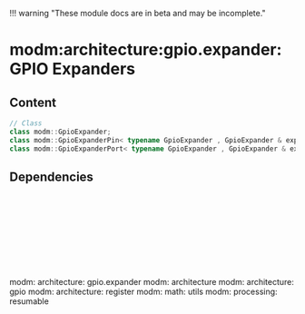 !!! warning "These module docs are in beta and may be incomplete."

# modm:architecture:gpio.expander: GPIO Expanders



## Content

```cpp
// Class
class modm::GpioExpander;
class modm::GpioExpanderPin< typename GpioExpander , GpioExpander & expander, typename GpioExpander::Pin pin >;
class modm::GpioExpanderPort< typename GpioExpander , GpioExpander & expander, typename GpioExpander::Pin StartPin, uint8_t Width, GpioPort::DataOrder DataOrder=GpioPort::DataOrder::Normal >;
```
## Dependencies

<?xml version="1.0" encoding="UTF-8" standalone="no"?>
<!DOCTYPE svg PUBLIC "-//W3C//DTD SVG 1.1//EN"
 "http://www.w3.org/Graphics/SVG/1.1/DTD/svg11.dtd">
<!-- Generated by graphviz version 2.40.1 (0)
 -->
<!-- Title: modm:architecture:gpio.expander Pages: 1 -->
<svg width="571pt" height="150pt"
 viewBox="0.00 0.00 570.50 150.00" xmlns="http://www.w3.org/2000/svg" xmlns:xlink="http://www.w3.org/1999/xlink">
<g id="graph0" class="graph" transform="scale(1 1) rotate(0) translate(4 146)">
<title>modm:architecture:gpio.expander</title>
<polygon fill="#ffffff" stroke="transparent" points="-4,4 -4,-146 566.5,-146 566.5,4 -4,4"/>
<!-- modm_architecture_gpio_expander -->
<g id="node1" class="node">
<title>modm_architecture_gpio_expander</title>
<polygon fill="#d3d3d3" stroke="#000000" stroke-width="2" points="366.5,-53 247.5,-53 247.5,0 366.5,0 366.5,-53"/>
<text text-anchor="middle" x="307" y="-37.8" font-family="Times,serif" font-size="14.00" fill="#000000">modm:</text>
<text text-anchor="middle" x="307" y="-22.8" font-family="Times,serif" font-size="14.00" fill="#000000">architecture:</text>
<text text-anchor="middle" x="307" y="-7.8" font-family="Times,serif" font-size="14.00" fill="#000000">gpio.expander</text>
</g>
<!-- modm_architecture -->
<g id="node2" class="node">
<title>modm_architecture</title>
<g id="a_node2"><a xlink:href="../modm-architecture" xlink:title="modm:&#10;architecture">
<polygon fill="#d3d3d3" stroke="#000000" points="106,-134.5 0,-134.5 0,-96.5 106,-96.5 106,-134.5"/>
<text text-anchor="middle" x="53" y="-119.3" font-family="Times,serif" font-size="14.00" fill="#000000">modm:</text>
<text text-anchor="middle" x="53" y="-104.3" font-family="Times,serif" font-size="14.00" fill="#000000">architecture</text>
</a>
</g>
</g>
<!-- modm_architecture_gpio_expander&#45;&gt;modm_architecture -->
<g id="edge1" class="edge">
<title>modm_architecture_gpio_expander&#45;&gt;modm_architecture</title>
<path fill="none" stroke="#000000" d="M247.278,-44.4332C209.1409,-56.2548 158.8098,-72.5444 115,-89 111.9317,-90.1525 108.7928,-91.3699 105.6356,-92.6243"/>
<polygon fill="#000000" stroke="#000000" points="104.1104,-89.466 96.161,-96.4701 106.7432,-95.952 104.1104,-89.466"/>
</g>
<!-- modm_architecture_gpio -->
<g id="node3" class="node">
<title>modm_architecture_gpio</title>
<g id="a_node3"><a xlink:href="../modm-architecture-gpio" xlink:title="modm:&#10;architecture:&#10;gpio">
<polygon fill="#d3d3d3" stroke="#000000" points="234,-142 124,-142 124,-89 234,-89 234,-142"/>
<text text-anchor="middle" x="179" y="-126.8" font-family="Times,serif" font-size="14.00" fill="#000000">modm:</text>
<text text-anchor="middle" x="179" y="-111.8" font-family="Times,serif" font-size="14.00" fill="#000000">architecture:</text>
<text text-anchor="middle" x="179" y="-96.8" font-family="Times,serif" font-size="14.00" fill="#000000">gpio</text>
</a>
</g>
</g>
<!-- modm_architecture_gpio_expander&#45;&gt;modm_architecture_gpio -->
<g id="edge2" class="edge">
<title>modm_architecture_gpio_expander&#45;&gt;modm_architecture_gpio</title>
<path fill="none" stroke="#000000" d="M268.5958,-53.2029C255.1797,-62.5313 239.9669,-73.1089 225.9349,-82.8656"/>
<polygon fill="#000000" stroke="#000000" points="223.5894,-80.2335 217.3771,-88.8159 227.5856,-85.9807 223.5894,-80.2335"/>
</g>
<!-- modm_architecture_register -->
<g id="node4" class="node">
<title>modm_architecture_register</title>
<g id="a_node4"><a xlink:href="../modm-architecture-register" xlink:title="modm:&#10;architecture:&#10;register">
<polygon fill="#d3d3d3" stroke="#000000" points="362,-142 252,-142 252,-89 362,-89 362,-142"/>
<text text-anchor="middle" x="307" y="-126.8" font-family="Times,serif" font-size="14.00" fill="#000000">modm:</text>
<text text-anchor="middle" x="307" y="-111.8" font-family="Times,serif" font-size="14.00" fill="#000000">architecture:</text>
<text text-anchor="middle" x="307" y="-96.8" font-family="Times,serif" font-size="14.00" fill="#000000">register</text>
</a>
</g>
</g>
<!-- modm_architecture_gpio_expander&#45;&gt;modm_architecture_register -->
<g id="edge3" class="edge">
<title>modm_architecture_gpio_expander&#45;&gt;modm_architecture_register</title>
<path fill="none" stroke="#000000" d="M307,-53.2029C307,-61.2113 307,-70.1403 307,-78.6802"/>
<polygon fill="#000000" stroke="#000000" points="303.5001,-78.8159 307,-88.8159 310.5001,-78.8159 303.5001,-78.8159"/>
</g>
<!-- modm_math_utils -->
<g id="node5" class="node">
<title>modm_math_utils</title>
<g id="a_node5"><a xlink:href="../modm-math-utils" xlink:title="modm:&#10;math:&#10;utils">
<polygon fill="#d3d3d3" stroke="#000000" points="445.5,-142 380.5,-142 380.5,-89 445.5,-89 445.5,-142"/>
<text text-anchor="middle" x="413" y="-126.8" font-family="Times,serif" font-size="14.00" fill="#000000">modm:</text>
<text text-anchor="middle" x="413" y="-111.8" font-family="Times,serif" font-size="14.00" fill="#000000">math:</text>
<text text-anchor="middle" x="413" y="-96.8" font-family="Times,serif" font-size="14.00" fill="#000000">utils</text>
</a>
</g>
</g>
<!-- modm_architecture_gpio_expander&#45;&gt;modm_math_utils -->
<g id="edge4" class="edge">
<title>modm_architecture_gpio_expander&#45;&gt;modm_math_utils</title>
<path fill="none" stroke="#000000" d="M338.8035,-53.2029C349.7041,-62.3553 362.0369,-72.7102 373.4733,-82.3125"/>
<polygon fill="#000000" stroke="#000000" points="371.3099,-85.0661 381.219,-88.8159 375.811,-79.7052 371.3099,-85.0661"/>
</g>
<!-- modm_processing_resumable -->
<g id="node6" class="node">
<title>modm_processing_resumable</title>
<g id="a_node6"><a xlink:href="../modm-processing-resumable" xlink:title="modm:&#10;processing:&#10;resumable">
<polygon fill="#d3d3d3" stroke="#000000" points="562.5,-142 463.5,-142 463.5,-89 562.5,-89 562.5,-142"/>
<text text-anchor="middle" x="513" y="-126.8" font-family="Times,serif" font-size="14.00" fill="#000000">modm:</text>
<text text-anchor="middle" x="513" y="-111.8" font-family="Times,serif" font-size="14.00" fill="#000000">processing:</text>
<text text-anchor="middle" x="513" y="-96.8" font-family="Times,serif" font-size="14.00" fill="#000000">resumable</text>
</a>
</g>
</g>
<!-- modm_architecture_gpio_expander&#45;&gt;modm_processing_resumable -->
<g id="edge5" class="edge">
<title>modm_architecture_gpio_expander&#45;&gt;modm_processing_resumable</title>
<path fill="none" stroke="#000000" d="M366.5807,-51.1977C391.3176,-61.5604 420.4932,-73.9211 453.8496,-88.5291"/>
<polygon fill="#000000" stroke="#000000" points="452.8051,-91.893 463.3685,-92.7092 455.6197,-85.4838 452.8051,-91.893"/>
</g>
</g>
</svg>

